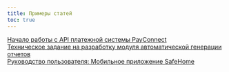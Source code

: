 ```yaml
---
title: Примеры статей
toc: true
---
```


[Начало работы с API платежной системы PayConnect](api-doc)  
[Техническое задание на разработку модуля автоматической генерации отчетов](tech-spec)  
[Руководство пользователя: Мобильное приложение SafeHome](user-manual)